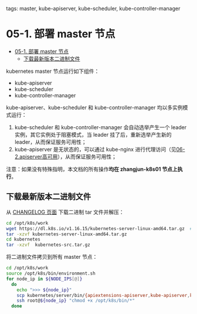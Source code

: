 tags: master, kube-apiserver, kube-scheduler, kube-controller-manager

# 05-1. 部署 master 节点

<!-- TOC -->

- [05-1. 部署 master 节点](#05-1-部署-master-节点)
    - [下载最新版本二进制文件](#下载最新版本二进制文件)

<!-- /TOC -->

kubernetes master 节点运行如下组件：
+ kube-apiserver
+ kube-scheduler
+ kube-controller-manager

kube-apiserver、kube-scheduler 和 kube-controller-manager 均以多实例模式运行：
1. kube-scheduler 和 kube-controller-manager 会自动选举产生一个 leader 实例，其它实例处于阻塞模式，当 leader 挂了后，重新选举产生新的 leader，从而保证服务可用性；
2. kube-apiserver 是无状态的，可以通过 kube-nginx 进行代理访问（见[06-2.apiserver高可用](06-2.apiserver高可用.md)），从而保证服务可用性；

注意：如果没有特殊指明，本文档的所有操作**均在 zhangjun-k8s01 节点上执行**。

## 下载最新版本二进制文件

从 [CHANGELOG 页面](https://github.com/kubernetes/kubernetes/blob/master/CHANGELOG.md) 下载二进制 tar 文件并解压：

``` bash
cd /opt/k8s/work
wget https://dl.k8s.io/v1.16.15/kubernetes-server-linux-amd64.tar.gz  # 自行解决翻墙问题
tar -xzvf kubernetes-server-linux-amd64.tar.gz
cd kubernetes
tar -xzvf  kubernetes-src.tar.gz
```

将二进制文件拷贝到所有 master 节点：

``` bash
cd /opt/k8s/work
source /opt/k8s/bin/environment.sh
for node_ip in ${NODE_IPS[@]}
  do
    echo ">>> ${node_ip}"
    scp kubernetes/server/bin/{apiextensions-apiserver,kube-apiserver,kube-controller-manager,kube-proxy,kube-scheduler,kubeadm,kubectl,kubelet,mounter} root@${node_ip}:/opt/k8s/bin/
    ssh root@${node_ip} "chmod +x /opt/k8s/bin/*"
  done
```